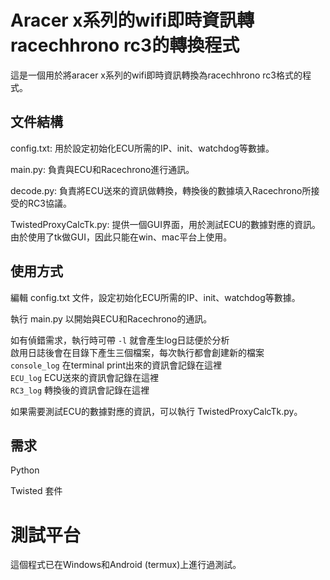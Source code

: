 # Aracer x系列的wifi即時資訊轉racechhrono rc3的轉換程式
這是一個用於將aracer x系列的wifi即時資訊轉換為racechhrono rc3格式的程式。

## 文件結構
config.txt: 用於設定初始化ECU所需的IP、init、watchdog等數據。

main.py: 負責與ECU和Racechrono進行通訊。

decode.py: 負責將ECU送來的資訊做轉換，轉換後的數據填入Racechrono所接受的RC3協議。

TwistedProxyCalcTk.py: 提供一個GUI界面，用於測試ECU的數據對應的資訊。由於使用了tk做GUI，因此只能在win、mac平台上使用。

## 使用方式
編輯 config.txt 文件，設定初始化ECU所需的IP、init、watchdog等數據。

執行 main.py 以開始與ECU和Racechrono的通訊。

如有偵錯需求，執行時可帶 `-l` 就會產生log日誌便於分析  
啟用日誌後會在目錄下產生三個檔案，每次執行都會創建新的檔案  
`console_log` 在terminal print出來的資訊會記錄在這裡  
`ECU_log` ECU送來的資訊會記錄在這裡  
`RC3_log` 轉換後的資訊會記錄在這裡

如果需要測試ECU的數據對應的資訊，可以執行 TwistedProxyCalcTk.py。

## 需求
Python

Twisted 套件

# 測試平台

這個程式已在Windows和Android (termux)上進行過測試。